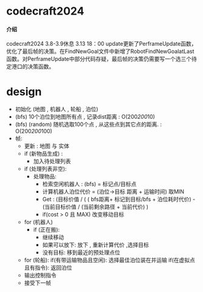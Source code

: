 # codecraft2024

#### 介绍
codecraft2024
3.8-3.9休息
3.13 18：00 update更新了PerframeUpdate函数，优化了最后帧的决策。在FindNewGoal文件中新增了RobotFindNewGoalatLast函数。对PerframeUpdate中部分代码存疑，最后帧的决策仍需要写一个选三个待定港口的决策函数。

# design
- 初始化 (地图 , 机器人 , 轮船 , 泊位)
- (bfs) 10个泊位到地图所有点 , 记录dist距离   : O(200*200*10)
- (bfs) (random) 随机选取100个点 , 从这些点到其它点的距离.  : O(200*200*100)
- 帧:
	- 更新 : 地图 与 实体
	- if (新物品生成) :
		- 加入待处理列表
	- if (处理列表非空):
		- 处理物品:
			- 检索空闲机器人 : (bfs) = 标记点/目标点
			- 计算机器人泊位代价 = (泊位->目标 距离 + 运输时间)  取MIN
			- Get : (目标价值 / ( ( bfs距离+ 标记到目标/bfs  + 泊位耗时代价) - (当前目标价值 / (当前剩余路径 + 当前代价) )
			- if(cost > 0 且 MAX) 改变移动目标
	- for (机器人)
		- if (正在搬):
			- 继续移动
			- 如果可以放下:
				放下 , 重新计算代价 ,选择目标
			- 没有目标:
				移到最近的预处理点位
	- for (轮船):
		if(有带运输物品且空闲):
			选择最佳泊位装在并运输
		if(在虚拟点且有指令):
			返回泊位
	- 输出控制指令
	- 接受下一帧